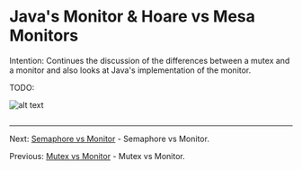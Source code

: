 # Java's Monitor & Hoare vs Mesa Monitors

Intention: Continues the discussion of the differences between a mutex and a monitor and also looks at Java's 
implementation of the monitor.

TODO:

![alt text](../../etc/multithreading/img.png "Img")

```java

```

<hr>

Next: [Semaphore vs Monitor](chapter_13.md "Semaphore vs Monitor") - Semaphore vs Monitor.

Previous: [Mutex vs Monitor](chapter_11.md "Mutex vs Monitor") - Mutex vs Monitor.